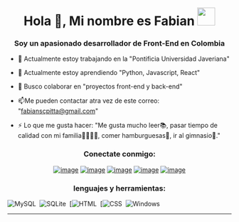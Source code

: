 <h1 align="center">Hola 👋, Mi nombre es Fabian <img height="40" src="https://emoji.gg/assets/emoji/7333-parrotdance.gif"></h1>
<h3 align="center">Soy un apasionado desarrollador de Front-End en Colombia </h3>


- 🤖 Actualmente estoy trabajando en la "Pontificia Universidad Javeriana"

- 📖 Actualmente estoy aprendiendo "Python, Javascript, React"

- 🤝 Busco colaborar en "proyectos front-end y back-end"

- 📫Me pueden contactar atra vez de este correo: "fabianscpitta@gmail.com"

- ⚡ Lo que me gusta hacer: "Me gusta mucho leer📚, pasar tiempo de calidad con mi familia👨‍👩‍👧‍👦, comer hamburguesas🍔, ir al gimnasio💪."

<h3 align="center">Conectate conmigo:</h3>
<div align="center">

[![image](https://img.shields.io/badge/LinkedIn-0077B5?style=for-the-badge&logo=linkedin&logoColor=white)](https://www.linkedin.com/in/fabian-carvajal-793b0b2b9/)
[![image](https://img.shields.io/badge/Instagram-D14836?style=for-the-badge&logo=instagram&logoColor=white)](https://www.instagram.com/fabian_stiven44/)
[![image](https://img.shields.io/badge/Twitter-1DA1F2?style=for-the-badge&logo=twitter&logoColor=white)](https://twitter.com/fatbalugalol)
[![image](https://img.shields.io/badge/Gmail-D14836?style=for-the-badge&logo=gmail&logoColor=white)](mailto:fabianscpitta@gmail.com)
[![image](https://img.shields.io/badge/Discord-1DA1F2?style=for-the-badge&logo=discord&logoColor=white)](https://twitter.com/fatbalugalol)


  
</div>

<h3 align="center">lenguajes y herramientas:</h3>


![MySQL](https://img.shields.io/twitter/url?color=000000&label=MySQL&logo=MySQL&url=https%3A%2F%2Fimg.shields.io%2Fbadge%2F-Windows-333333%3Fstyle%3Dflat%26logo%3DWindows)&nbsp;
![SQLite](https://img.shields.io/badge/-SQLite-333333?style=flat&logo=SQLite)&nbsp;
[![HTML](https://img.shields.io/badge/-HTML-333333?style=flat&logo=HTML5)&nbsp;
[![CSS](https://img.shields.io/badge/-CSS-333333?style=flat&logo=CSS3&logoColor=1572B6)&nbsp;
![Windows](https://img.shields.io/badge/-Windows-333333?style=flat&logo=Windows)&nbsp;

------

